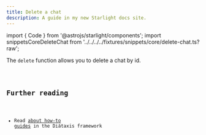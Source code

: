 ```yaml
---
title: Delete a chat
description: A guide in my new Starlight docs site.
---
```


import { Code } from '@astrojs/starlight/components';
import snippetsCoreDeleteChat from '../../../../fixtures/snippets/core/delete-chat.ts?raw';

The `delete` function allows you to delete a chat by id.

<Code code={snippetsCoreDeleteChat} lang="ts" />

## Further reading

- Read [about how-to guides](https://diataxis.fr/how-to-guides/) in the Diátaxis framework
